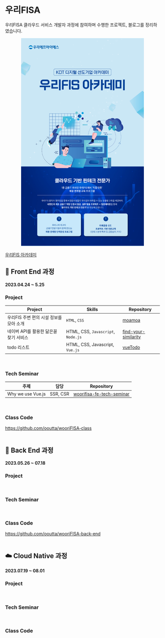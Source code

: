 # 우리FISA
우리FISA 클라우드 서비스 개발자 과정에 참여하며 수행한 프로젝트, 블로그를 정리하였습니다.
<div align="center">
  <img src="img/wooriFISA_main.png" width=400px>
</div>

[우리FIS 아카데미](http://www.woorifis.com/kor/peoplelife/futureLab/labInfo)
<br>

## 🥚 Front End 과정
#### 2023.04.24 ~ 5.25
### Project
|Project|Skills|Repository|
|-|-|-|
|우리FIS 주변 편의 시설 정보를 모아 소개|`HTML`, `CSS`|[moamoa](https://github.com/ooutta/moamoa)|
|네이버 API를 활용한 닮은꼴 찾기 서비스|HTML, CSS, `Javascript`, `Node.js`|[find-your-similarity](https://github.com/ooutta/find-your-similarity)|
|todo 리스트|HTML, CSS, Javascript, `Vue.js`|[vueTodo](https://github.com/ooutta/vueTodo)|
<br>

### Tech Seminar 
|주제|담당|Repository|
|-|-|-|
|Why we use Vue.js|SSR, CSR|[woorifisa-fe-tech-seminar](https://github.com/ooutta/woorifisa-fe-tech-seminar)|
<br>

### Class Code
https://github.com/ooutta/wooriFISA-class
<br>
<br>

## 🍳 Back End 과정
#### 2023.05.26 ~ 07.18
### Project

<br>

### Tech Seminar

<br>

### Class Code
https://github.com/ooutta/wooriFISA-back-end
<br>
<br>

## ☁️ Cloud Native 과정
#### 2023.07.19 ~ 08.01
### Project

<br>

### Tech Seminar

<br>

### Class Code
